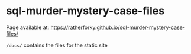 # sql-murder-mystery-case-files

Page available at: https://ratherforky.github.io/sql-murder-mystery-case-files/

`/docs/` contains the files for the static site